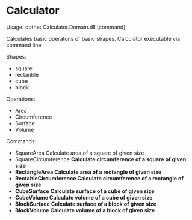 ﻿# Calculator

Usage: dotnet Calculator.Domain.dll [command]

Calculates basic operatons of basic shapes.
Calculator executable via command line 

Shapes:
- square
- rectanble
- cube
- block

Operations:
- Area
- Circumference
- Surface
- Volume

Commands:
- SquareArea <a>                Calculate area of a square of given size
- SquareCircumference <a> <b>   Calculate circumference of a square of given size
- RectangleArea <a> <b>         Calculate area of a rectangle of given size
- RectableCircumference <a> <b> Calculate circumference of a rectangle of given size
- CubeSurface <a>               Calculate surface of a cube of given size
- CubeVolume <a>                Calculate volume of a cube of given size
- BlockSurface <a> <b> <c>      Calculate surface of a block of given size
- BlockVolume <a> <b> <c>       Calculate volume of a block of given size